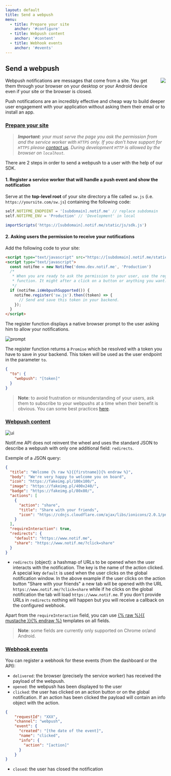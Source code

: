 ```yaml
---
layout: default
title: Send a webpush
menu:
  - title: Prepare your site
    anchor: '#configure'
  - title: Webpush content
    anchor: '#content'
  - title: Webhook events
    anchor: '#events'
---
```


## Send a webpush

<div>
  <img src="/notifme-docs/assets/img/webpush-top.png"
    style="float: right; margin: 0 0 40px 40px; max-width: calc((100% - 40px) / 2);" />
</div>

Webpush notifications are messages that come from a site. You get them through your browser on your
desktop or your Android device even if your site or the browser is closed.

Push notifications are an incredibly effective and cheap way to build deeper user engagement with
your application without asking them their email or to install an app.

<a id="configure"></a>
### [Prepare your site](#configure)

>_**Important**: your must serve the page you ask the permission from and the service worker with
`HTTPS` only. If you don't have support for `HTTPS` please [contact us](https://www.notif.me/contact).
During development `HTTP` is allowed by the browser on `localhost`._

There are 2 steps in order to send a webpush to a user with the help of our SDK.

#### 1. Register a service worker that will handle a push event and show the notification

Serve at the **top-level root** of your site directory a file called `sw.js`
(i.e. `https://yoursite.com/sw.js`) containing the following code:

```javascript
self.NOTIFME_ENDPOINT = '[subdomain].notif.me' // replace subdomain
self.NOTIFME_ENV = 'Production' // 'Development' in local

importScripts('https://[subdomain].notif.me/static/js/sdk.js')
```

#### 2. Asking users the permission to receive your notifications

Add the following code to your site:

```html
<script type="text/javascript" src="https://[subdomain].notif.me/static/js/sdk.js"></script>
<script type="text/javascript">
  const notifme = new Notifme('demo.dev.notif.me', 'Production')
  /*
   * When you are ready to ask the permission to your user, use the register
   * function. It might after a click on a button or anything you want.
   */
  if (notifme.isWebpushSupported()) {
    notifme.register('sw.js').then((token) => {
      // Send and save this token in your backend.
    });
  }
</script>
```

The register function displays a native browser prompt to the user asking him to allow your
notifications.

![prompt](/notifme-docs/assets/img/webpush-prompt.png)

The register function returns a `Promise` which be resolved with a token you have to save in your
backend. This token will be used as the user endpoint in the parameter `to`.

```json
{
  "to": {
    "webpush": "[token]"
  }
}
```

> **Note**: to avoid frustration or misunderstanding of your users, ask them to subscribe to your
webpushs at a time when their benefit is obvious. You can some best practices
[here](https://web-push-book.gauntface.com/chapter-03/01-permission-ux/).

<a id="content"></a>
### [Webpush content](#content)

![ui](/notifme-docs/assets/img/webpush-ui.png)

Notif.me API does not reinvent the wheel and uses the standard JSON to describe a webpush with only
one additional field: `redirects`.

Exemple of a JSON query:

```json
{
  "title": "Welcome {% raw %}{{firstname}}{% endraw %}",
  "body": "We're very happy to welcome you on board",
  "icon": "https://fakeimg.pl/100x100/",
  "image": "https://fakeimg.pl/400x240/",
  "badge": "https://fakeimg.pl/80x80/",
  "actions": [
    {
      "action": "share",
      "title": "Share with your friends",
      "icon": "https://cdnjs.cloudflare.com/ajax/libs/ionicons/2.0.1/png/512/android-share.png"
    }
  ],
  "requireInteraction": true,
  "redirects": {
    "default": "https://www.notif.me",
    "share": "https://www.notif.me/?click=share"
  }
}
```

* `redirects` (object): a hashmap of URLs to be opened when the user interacts with the notification.
The key is the name of the action clicked. A special key `default` is used when the user clicks on
the global notification window. In the above example if the user clicks on the action button "Share
with your friends" a new tab will be opened with the URL `https://www.notif.me/?click=share` while
if he clicks on the global notification the tab will load `https://www.notif.me`.
If you don't provide URLs in `redirects` nothing will happen but you will receive a callback on the
configured webhook.

Apart from the `requireInteraction` field, you can use
[{% raw %}{{ mustache }}{% endraw %}](https://mustache.github.io/mustache.5.html) templates on all
fields.

> **Note**: some fields are currently only supported on Chrome or/and Android.

<a id="events"></a>
### [Webhook events](#events)

You can register a webhook for these events (from the dashboard or the API):

* `delivered`: the browser (precisely the service worker) has received the payload of the webpush.
* `opened`: the webpush has been displayed to the user
* `clicked`: the user has clicked on an action button or on the global notification. If an action
has been clicked the payload will contain an info object with the action.
```json
{
    "requestId": "XXX",
    "channel": "webpush",
    "event": {
      "created": "[the date of the event]",
      "name": "clicked",
      "info": {
        "action": "[action]"
      }
    }
}
```
* `closed`: the user has closed the notification
